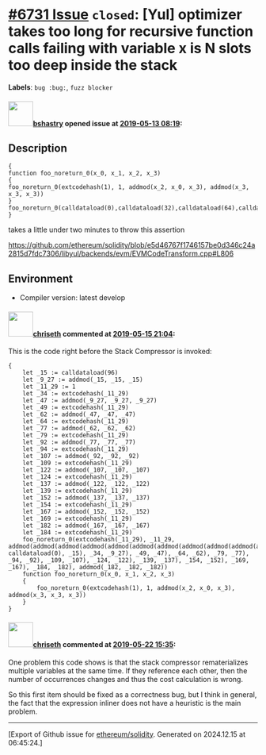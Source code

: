 # [\#6731 Issue](https://github.com/ethereum/solidity/issues/6731) `closed`: [Yul] optimizer takes too long for recursive function calls failing with variable x is N slots too deep inside the stack
**Labels**: `bug :bug:`, `fuzz blocker`


#### <img src="https://avatars.githubusercontent.com/u/2388185?v=4" width="50">[bshastry](https://github.com/bshastry) opened issue at [2019-05-13 08:19](https://github.com/ethereum/solidity/issues/6731):

<!--## Prerequisites

- First, many thanks for taking part in the community. We really appreciate that.
- We realize there is a lot of information requested here. We ask only that you do your best to provide as much information as possible so we can better help you.
- Support questions are better asked in one of the following locations:
	- [Solidity chat](https://gitter.im/ethereum/solidity)
	- [Stack Overflow](https://ethereum.stackexchange.com/)
- Ensure the issue isn't already reported.
- The issue should be reproducible with the latest solidity version; however, this isn't a hard requirement and being reproducible with an older version is sufficient.
-->

## Description

<!--Please shortly describe the bug you have found, and what you expect instead.-->

```
{
function foo_noreturn_0(x_0, x_1, x_2, x_3)
{
foo_noreturn_0(extcodehash(1), 1, addmod(x_2, x_0, x_3), addmod(x_3, x_3, x_3))
}
foo_noreturn_0(calldataload(0),calldataload(32),calldataload(64),calldataload(96))
}
```

takes a little under two minutes to throw this assertion

https://github.com/ethereum/solidity/blob/e5d46767f1746157be0d346c24a2815d7fdc7306/libyul/backends/evm/EVMCodeTransform.cpp#L806

## Environment

- Compiler version: latest develop

#### <img src="https://avatars.githubusercontent.com/u/9073706?v=4" width="50">[chriseth](https://github.com/chriseth) commented at [2019-05-15 21:04](https://github.com/ethereum/solidity/issues/6731#issuecomment-492823221):

This is the code right before the Stack Compressor is invoked:
```
{
    let _15 := calldataload(96)
    let _9_27 := addmod(_15, _15, _15)
    let _11_29 := 1
    let _34 := extcodehash(_11_29)
    let _47 := addmod(_9_27, _9_27, _9_27)
    let _49 := extcodehash(_11_29)
    let _62 := addmod(_47, _47, _47)
    let _64 := extcodehash(_11_29)
    let _77 := addmod(_62, _62, _62)
    let _79 := extcodehash(_11_29)
    let _92 := addmod(_77, _77, _77)
    let _94 := extcodehash(_11_29)
    let _107 := addmod(_92, _92, _92)
    let _109 := extcodehash(_11_29)
    let _122 := addmod(_107, _107, _107)
    let _124 := extcodehash(_11_29)
    let _137 := addmod(_122, _122, _122)
    let _139 := extcodehash(_11_29)
    let _152 := addmod(_137, _137, _137)
    let _154 := extcodehash(_11_29)
    let _167 := addmod(_152, _152, _152)
    let _169 := extcodehash(_11_29)
    let _182 := addmod(_167, _167, _167)
    let _184 := extcodehash(_11_29)
    foo_noreturn_0(extcodehash(_11_29), _11_29, addmod(addmod(addmod(addmod(addmod(addmod(addmod(addmod(addmod(addmod(addmod(addmod(calldataload(64), calldataload(0), _15), _34, _9_27), _49, _47), _64, _62), _79, _77), _94, _92), _109, _107), _124, _122), _139, _137), _154, _152), _169, _167), _184, _182), addmod(_182, _182, _182))
    function foo_noreturn_0(x_0, x_1, x_2, x_3)
    {
        foo_noreturn_0(extcodehash(1), 1, addmod(x_2, x_0, x_3), addmod(x_3, x_3, x_3))
    }
}
```

#### <img src="https://avatars.githubusercontent.com/u/9073706?v=4" width="50">[chriseth](https://github.com/chriseth) commented at [2019-05-22 15:35](https://github.com/ethereum/solidity/issues/6731#issuecomment-494855677):

One problem this code shows is that the stack compressor rematerializes multiple variables at the same time. If they reference each other, then the number of occurrences changes and thus the cost calculation is wrong.

So this first item should be fixed as a correctness bug, but I think in general, the fact that the expression inliner does not have a heuristic is the main problem.


-------------------------------------------------------------------------------



[Export of Github issue for [ethereum/solidity](https://github.com/ethereum/solidity). Generated on 2024.12.15 at 06:45:24.]
